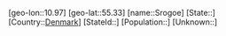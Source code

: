 ﻿---
location: [55.33,10.97]
type: City
tags:
- geo/City


SpocWebEntityId: 34427
isDeleted: false
confidential: public

---
[geo-lon::10.97]
[geo-lat::55.33]
[name::Srogoe]
[State::]
[Country::[Denmark](geo/Continent/Europe/Denmark.md)]
[StateId::]
[Population::]
[Unknown::]

